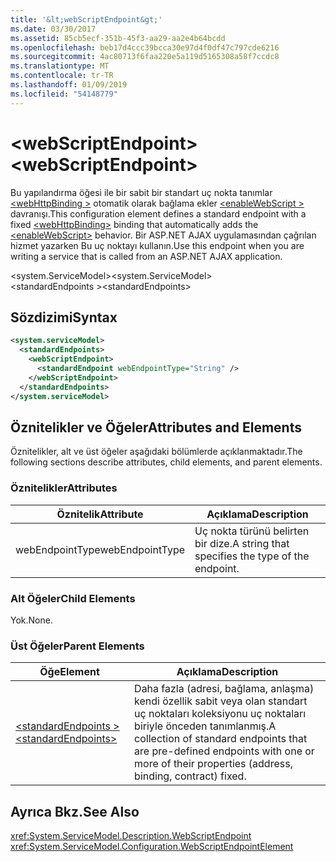 ```yaml
---
title: '&lt;webScriptEndpoint&gt;'
ms.date: 03/30/2017
ms.assetid: 85cb5ecf-351b-45f3-aa29-aa2e4b64bcdd
ms.openlocfilehash: beb17d4ccc39bcca30e97d4f0df47c797cde6216
ms.sourcegitcommit: 4ac80713f6faa220e5a119d5165308a58f7ccdc8
ms.translationtype: MT
ms.contentlocale: tr-TR
ms.lasthandoff: 01/09/2019
ms.locfileid: "54148779"
---
```

# <a name="ltwebscriptendpointgt"></a><span data-ttu-id="80dfa-102">&lt;webScriptEndpoint&gt;</span><span class="sxs-lookup"><span data-stu-id="80dfa-102">&lt;webScriptEndpoint&gt;</span></span>
<span data-ttu-id="80dfa-103">Bu yapılandırma öğesi ile bir sabit bir standart uç nokta tanımlar [ \<webHttpBinding >](../../../../../docs/framework/configure-apps/file-schema/wcf/webhttpbinding.md) otomatik olarak bağlama ekler [ \<enableWebScript >](../../../../../docs/framework/configure-apps/file-schema/wcf/enablewebscript.md) davranışı.</span><span class="sxs-lookup"><span data-stu-id="80dfa-103">This configuration element defines a standard endpoint with a fixed [\<webHttpBinding>](../../../../../docs/framework/configure-apps/file-schema/wcf/webhttpbinding.md) binding that automatically adds the [\<enableWebScript>](../../../../../docs/framework/configure-apps/file-schema/wcf/enablewebscript.md) behavior.</span></span> <span data-ttu-id="80dfa-104">Bir ASP.NET AJAX uygulamasından çağrılan hizmet yazarken Bu uç noktayı kullanın.</span><span class="sxs-lookup"><span data-stu-id="80dfa-104">Use this endpoint when you are writing a service that is called from an ASP.NET AJAX application.</span></span>  
  
<span data-ttu-id="80dfa-105">\<system.ServiceModel></span><span class="sxs-lookup"><span data-stu-id="80dfa-105">\<system.ServiceModel></span></span>  
<span data-ttu-id="80dfa-106">\<standardEndpoints ></span><span class="sxs-lookup"><span data-stu-id="80dfa-106">\<standardEndpoints></span></span>  
  
## <a name="syntax"></a><span data-ttu-id="80dfa-107">Sözdizimi</span><span class="sxs-lookup"><span data-stu-id="80dfa-107">Syntax</span></span>  
  
```xml  
<system.serviceModel>
  <standardEndpoints>
    <webScriptEndpoint>
      <standardEndpoint webEndpointType="String" />
    </webScriptEndpoint>
  </standardEndpoints>
</system.serviceModel>
```  
  
## <a name="attributes-and-elements"></a><span data-ttu-id="80dfa-108">Öznitelikler ve Öğeler</span><span class="sxs-lookup"><span data-stu-id="80dfa-108">Attributes and Elements</span></span>  
 <span data-ttu-id="80dfa-109">Öznitelikler, alt ve üst öğeler aşağıdaki bölümlerde açıklanmaktadır.</span><span class="sxs-lookup"><span data-stu-id="80dfa-109">The following sections describe attributes, child elements, and parent elements.</span></span>  
  
### <a name="attributes"></a><span data-ttu-id="80dfa-110">Öznitelikler</span><span class="sxs-lookup"><span data-stu-id="80dfa-110">Attributes</span></span>  
  
|<span data-ttu-id="80dfa-111">Öznitelik</span><span class="sxs-lookup"><span data-stu-id="80dfa-111">Attribute</span></span>|<span data-ttu-id="80dfa-112">Açıklama</span><span class="sxs-lookup"><span data-stu-id="80dfa-112">Description</span></span>|  
|---------------|-----------------|  
|<span data-ttu-id="80dfa-113">webEndpointType</span><span class="sxs-lookup"><span data-stu-id="80dfa-113">webEndpointType</span></span>|<span data-ttu-id="80dfa-114">Uç nokta türünü belirten bir dize.</span><span class="sxs-lookup"><span data-stu-id="80dfa-114">A string that specifies the type of the endpoint.</span></span>|  
  
### <a name="child-elements"></a><span data-ttu-id="80dfa-115">Alt Öğeler</span><span class="sxs-lookup"><span data-stu-id="80dfa-115">Child Elements</span></span>  
 <span data-ttu-id="80dfa-116">Yok.</span><span class="sxs-lookup"><span data-stu-id="80dfa-116">None.</span></span>  
  
### <a name="parent-elements"></a><span data-ttu-id="80dfa-117">Üst Öğeler</span><span class="sxs-lookup"><span data-stu-id="80dfa-117">Parent Elements</span></span>  
  
|<span data-ttu-id="80dfa-118">Öğe</span><span class="sxs-lookup"><span data-stu-id="80dfa-118">Element</span></span>|<span data-ttu-id="80dfa-119">Açıklama</span><span class="sxs-lookup"><span data-stu-id="80dfa-119">Description</span></span>|  
|-------------|-----------------|  
|[<span data-ttu-id="80dfa-120">\<standardEndpoints ></span><span class="sxs-lookup"><span data-stu-id="80dfa-120">\<standardEndpoints></span></span>](../../../../../docs/framework/configure-apps/file-schema/wcf/standardendpoints.md)|<span data-ttu-id="80dfa-121">Daha fazla (adresi, bağlama, anlaşma) kendi özellik sabit veya olan standart uç noktaları koleksiyonu uç noktaları biriyle önceden tanımlanmış.</span><span class="sxs-lookup"><span data-stu-id="80dfa-121">A collection of standard endpoints that are pre-defined endpoints with one or more of their properties (address, binding, contract) fixed.</span></span>|  
  
## <a name="see-also"></a><span data-ttu-id="80dfa-122">Ayrıca Bkz.</span><span class="sxs-lookup"><span data-stu-id="80dfa-122">See Also</span></span>  
 <xref:System.ServiceModel.Description.WebScriptEndpoint>  
 <xref:System.ServiceModel.Configuration.WebScriptEndpointElement>
